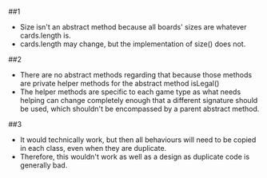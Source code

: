 ##1
- Size isn't an abstract method because all boards' sizes are whatever cards.length is.
- cards.length may change, but the implementation of size() does not.

##2
- There are no abstract methods regarding that because those methods are private helper methods for the abstract method isLegal()
- The helper methods are specific to each game type as what needs helping can change completely enough that a different signature should be used, which shouldn't be encompassed by a parent abstract method.

##3
- It would technically work, but then all behaviours will need to be copied in each class, even when they are duplicate.
- Therefore, this wouldn't work as well as a design as duplicate code is generally bad.